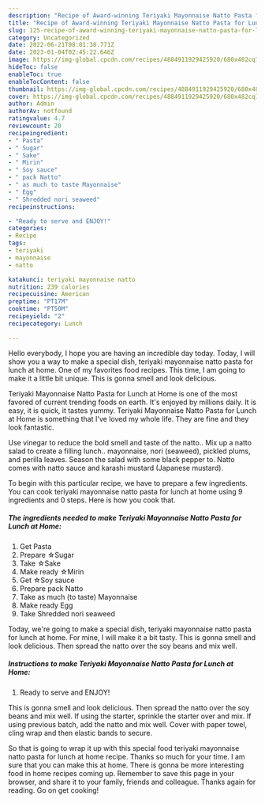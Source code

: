 ```yaml
---
description: "Recipe of Award-winning Teriyaki Mayonnaise Natto Pasta for Lunch at Home"
title: "Recipe of Award-winning Teriyaki Mayonnaise Natto Pasta for Lunch at Home"
slug: 125-recipe-of-award-winning-teriyaki-mayonnaise-natto-pasta-for-lunch-at-home
category: Uncategorized
date: 2022-06-21T08:01:38.771Z
date: 2023-01-04T02:45:22.646Z
image: https://img-global.cpcdn.com/recipes/4884911929425920/680x482cq70/teriyaki-mayonnaise-natto-pasta-for-lunch-at-home-recipe-main-photo.jpg
hideToc: false
enableToc: true
enableTocContent: false
thumbnail: https://img-global.cpcdn.com/recipes/4884911929425920/680x482cq70/teriyaki-mayonnaise-natto-pasta-for-lunch-at-home-recipe-main-photo.jpg
cover: https://img-global.cpcdn.com/recipes/4884911929425920/680x482cq70/teriyaki-mayonnaise-natto-pasta-for-lunch-at-home-recipe-main-photo.jpg
author: Admin
authorAv: notfound
ratingvalue: 4.7
reviewcount: 20
recipeingredient:
- " Pasta"
- " Sugar"
- " Sake"
- " Mirin"
- " Soy sauce"
- " pack Natto"
- " as much to taste Mayonnaise"
- " Egg"
- " Shredded nori seaweed"
recipeinstructions:

- "Ready to serve and ENJOY!"
categories:
- Recipe
tags:
- teriyaki
- mayonnaise
- natto

katakunci: teriyaki mayonnaise natto 
nutrition: 239 calories
recipecuisine: American
preptime: "PT17M"
cooktime: "PT50M"
recipeyield: "2"
recipecategory: Lunch

---
```



Hello everybody, I hope you are having an incredible day today. Today, I will show you a way to make a special dish, teriyaki mayonnaise natto pasta for lunch at home. One of my favorites food recipes. This time, I am going to make it a little bit unique. This is gonna smell and look delicious.

Teriyaki Mayonnaise Natto Pasta for Lunch at Home is one of the most favored of current trending foods on earth. It's enjoyed by millions daily. It is easy, it is quick, it tastes yummy. Teriyaki Mayonnaise Natto Pasta for Lunch at Home is something that I've loved my whole life. They are fine and they look fantastic.

Use vinegar to reduce the bold smell and taste of the natto.. Mix up a natto salad to create a filling lunch.. mayonnaise, nori (seaweed), pickled plums, and perilla leaves. Season the salad with some black pepper to. Natto comes with natto sauce and karashi mustard (Japanese mustard).


To begin with this particular recipe, we have to prepare a few ingredients. You can cook teriyaki mayonnaise natto pasta for lunch at home using 9 ingredients and 0 steps. Here is how you cook that.

<!--inarticleads1-->

##### The ingredients needed to make Teriyaki Mayonnaise Natto Pasta for Lunch at Home:

1. Get  Pasta
1. Prepare  ☆Sugar
1. Take  ☆Sake
1. Make ready  ☆Mirin
1. Get  ☆Soy sauce
1. Prepare  pack Natto
1. Take  as much (to taste) Mayonnaise
1. Make ready  Egg
1. Take  Shredded nori seaweed


Today, we&#39;re going to make a special dish, teriyaki mayonnaise natto pasta for lunch at home. For mine, I will make it a bit tasty. This is gonna smell and look delicious. Then spread the natto over the soy beans and mix well. 

<!--inarticleads2-->

##### Instructions to make Teriyaki Mayonnaise Natto Pasta for Lunch at Home:


1. Ready to serve and ENJOY!

This is gonna smell and look delicious. Then spread the natto over the soy beans and mix well. If using the starter, sprinkle the starter over and mix. If using previous batch, add the natto and mix well. Cover with paper towel, cling wrap and then elastic bands to secure. 

So that is going to wrap it up with this special food teriyaki mayonnaise natto pasta for lunch at home recipe. Thanks so much for your time. I am sure that you can make this at home. There is gonna be more interesting food in home recipes coming up. Remember to save this page in your browser, and share it to your family, friends and colleague. Thanks again for reading. Go on get cooking!
